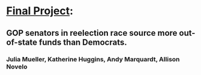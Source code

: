# [Final Project](https://codepen.io/jm2022/full/VwzOeEW):

## GOP senators in reelection race source more out-of-state funds than Democrats.

### Julia Mueller, Katherine Huggins, Andy Marquardt, Allison Novelo
